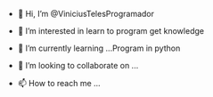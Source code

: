 - 👋 Hi, I’m @ViniciusTelesProgramador
- 👀 I’m interested in 
learn to program
get knowledge

- 🌱 I’m currently learning ...Program in python
- 💞️ I’m looking to collaborate on ...
- 📫 How to reach me ...

<!---
ViniciusTelesProgramador/ViniciusTelesProgramador is a ✨ special ✨ repository because its `README.md` (this file) appears on your GitHub profile.
You can click the Preview link to take a look at your changes.
--->
